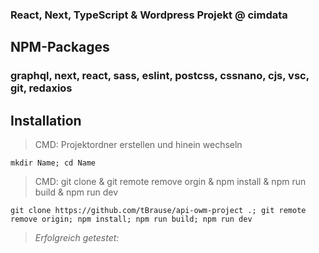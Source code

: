 ### React, Next, TypeScript & Wordpress Projekt @ cimdata

## NPM-Packages

### graphql, next, react, sass, eslint, postcss, cssnano, cjs, vsc, git, redaxios

## Installation

> CMD: Projektordner erstellen und hinein wechseln

    mkdir Name; cd Name

> CMD: git clone & git remote remove orgin & npm install & npm run build & npm run dev

    git clone https://github.com/tBrause/api-owm-project .; git remote remove origin; npm install; npm run build; npm run dev

> _Erfolgreich getestet:_

